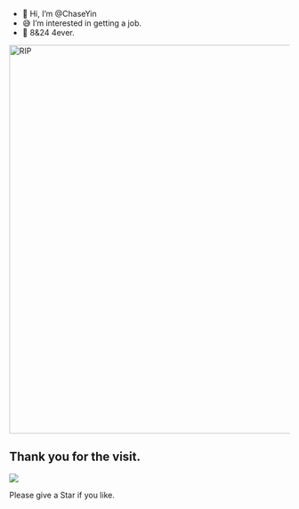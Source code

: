 - 👋 Hi, I’m @ChaseYin
- 😅 I’m interested in getting a job. 
- 💜 8&24 4ever.

<div text-align='center'>
<a href="https://github.com/biaochenxuying/split">
  <img align='center' width='600px' height='700px' alt="RIP" src="https://s1.ax1x.com/2022/03/09/b2HHrn.jpg" />

</a>
</div>

## Thank you for the visit.

![](http://profile-counter.glitch.me/ChaseYin/count.svg)

Please give a Star if you like.

<!---
ChaseYin/ChaseYin is a ✨ special ✨ repository because its `README.md` (this file) appears on your GitHub profile.
You can click the Preview link to take a look at your changes.
--->
